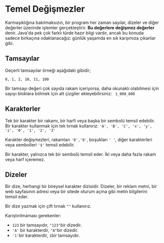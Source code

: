 # Temel Değişmezler

Karmaşıklığına bakılmaksızın, bir program her zaman sayılar, dizeler ve diğer değerler üzerinde işlemler gerçekleştirir. **Bu değerlere değişmez değerler** denir.
Java'da pek çok farklı türde hazır bilgi vardır, ancak bu konuda sadece birkaçına odaklanacağız: günlük yaşamda en sık karşımıza çıkanlar gibi.

## Tamsayılar

Geçerli tamsayılar örneği aşağıdaki gibidir;
```
0, 1, 2, 10, 11, 100
```

Bir tamsayı değeri çok sayıda rakam içeriyorsa, daha okunaklı olabilmesi için sayıyı bloklara bölmek için alt çizgiler ekleyebilirsiniz: ``` 1_000_000```

## Karakterler

Tek bir karakter bir rakamı, bir harfi veya başka bir sembolü temsil edebilir. Bir karakter kullanmak için tek tırnak kullanırız: ``` 'A', 'B', 'C', 'x', 'y', 'z', '0', '1', '2', '3' ```

Karakter değişmezleri, rakamları ``` '0','9' ```, boşukları ``` ' ' ```, diğer karakterleri veya sembolleri ``` '$' ``` temsil edebilir.

Bir karakter, yalnızca tek bir sembolü temsil eder. İki veya daha fazla rakam veya harf içeremez.

## Dizeler

Bir dize, herhangi bir bireysel karakter dizisidir. Dizeler, bir reklam metni, bir web sayfasının adresi veya bir sitede oturum açma gibi metin bilgilerini temsil eder.

Bir dize yazmak için çift tırnak ``` "" ``` kullanırız.

Karıştırılmaması gerekenler:
- ```123``` bir tamsayıdır, ```"123"```bir dizedir.
- ```'A'``` bir karakterdir, ```"A"```bir dizedir.
- ``` '1' ```bir karakterdir, ```1```bir tamsayıdır.
